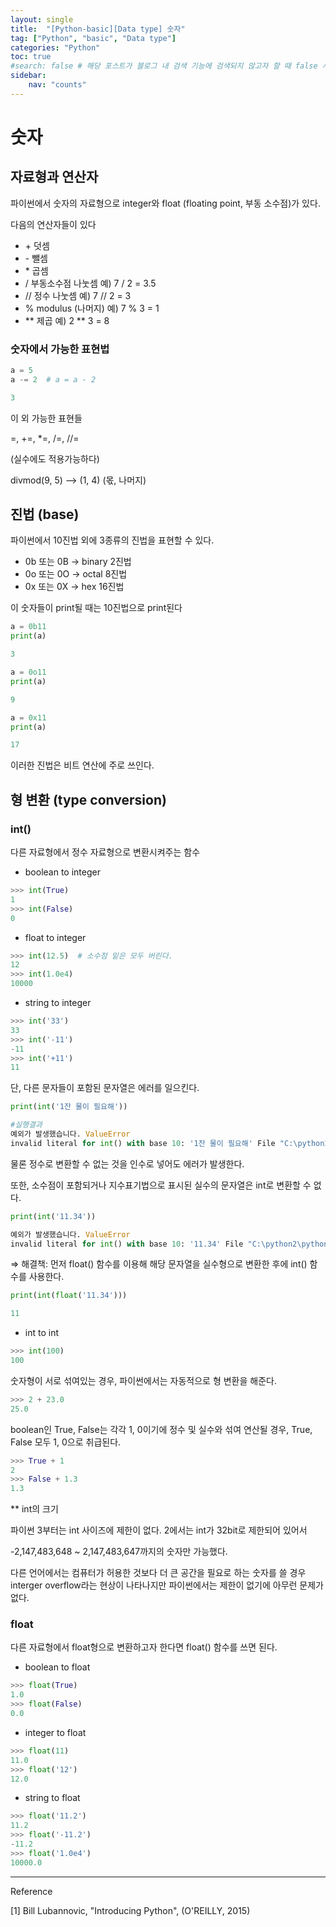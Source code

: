 ```yaml
---
layout: single
title:  "[Python-basic][Data type] 숫자"
tag: ["Python", "basic", "Data type"]
categories: "Python"
toc: true
#search: false # 해당 포스트가 블로그 내 검색 기능에 검색되지 않고자 할 때 false 사용.
sidebar:
    nav: "counts"
---
```

# 숫자

## 자료형과 연산자

파이썬에서 숫자의 자료형으로 integer와 float (floating point, 부동 소수점)가 있다.

다음의 연산자들이 있다

- \+ 덧셈
- \- 뺄셈
- \* 곱셈
- /  부동소수점 나눗셈   예) 7 / 2 = 3.5
- //  정수 나눗셈  예) 7 // 2 = 3
- % modulus (나머지)  예) 7 % 3 = 1
- **  제곱   예) 2 ** 3 = 8

### 숫자에서 가능한 표현법

```python
a = 5
a -= 2  # a = a - 2
```

```python
3
```

이 외 가능한 표현들

=, +=, *=, /=, //=

(실수에도 적용가능하다)

divmod(9, 5)  —> (1, 4)  (몫, 나머지)

## 진법 (base)

파이썬에서 10진법 외에 3종류의 진법을 표현할 수 있다.

- 0b 또는 0B -> binary 2진법
- 0o 또는 0O -> octal 8진법
- 0x 또는 0X -> hex 16진법

이 숫자들이 print될 때는 10진법으로 print된다

```python
a = 0b11
print(a)
```

```python
3
```

```python
a = 0o11
print(a)
```

```python
9
```

```python
a = 0x11
print(a)
```

```python
17
```

이러한 진법은 비트 연산에 주로 쓰인다.

## 형 변환 (type conversion)

### int()

다른 자료형에서 정수 자료형으로 변환시켜주는 함수

- boolean to integer

```python
>>> int(True)
1
>>> int(False)
0
```

- float to integer

```python
>>> int(12.5)  # 소수점 밑은 모두 버린다.
12
>>> int(1.0e4)
10000
```

- string to integer

```python
>>> int('33')
33
>>> int('-11')
-11
>>> int('+11')
11
```

단, 다른 문자들이 포함된 문자열은 에러를 일으킨다.

```python
print(int('1잔 물이 필요해'))
```

```python
#실행결과
예외가 발생했습니다. ValueError
invalid literal for int() with base 10: '1잔 물이 필요해' File "C:\python2\python_basic\study.py", line 1, in print(int('1잔 물이 필요해'))
```

물론 정수로 변환할 수 없는 것을 인수로 넣어도 에러가 발생한다.

또한, 소수점이 포함되거나 지수표기법으로 표시된 실수의 문자열은 int로 변환할 수 없다.

```python
print(int('11.34'))
```

```python
예외가 발생했습니다. ValueError
invalid literal for int() with base 10: '11.34' File "C:\python2\python_basic\study.py", line 1, in print(int('11.34'))
```

⇒ 해결책: 먼저 float() 함수를 이용해 해당 문자열을 실수형으로 변환한 후에 int() 함수를 사용한다.

```python
print(int(float('11.34')))
```

```python
11
```

- int to int

```python
>>> int(100)
100
```

숫자형이 서로 섞여있는 경우, 파이썬에서는 자동적으로 형 변환을 해준다.

```python
>>> 2 + 23.0
25.0
```

boolean인 True, False는 각각 1, 0이기에 정수 및 실수와 섞여 연산될 경우, True, False 모두 1, 0으로 취급된다.

```python
>>> True + 1
2
>>> False + 1.3
1.3
```

** int의 크기

파이썬 3부터는 int 사이즈에 제한이 없다. 2에서는 int가 32bit로 제한되어 있어서

-2,147,483,648 ~ 2,147,483,647까지의 숫자만 가능했다.

다른 언어에서는 컴퓨터가 허용한 것보다 더 큰 공간을 필요로 하는 숫자를 쓸 경우 interger overflow라는 현상이 나타나지만 파이썬에서는 제한이 없기에 아무런 문제가 없다.

### float

다른 자료형에서 float형으로 변환하고자 한다면 float() 함수를 쓰면 된다.

- boolean to float

```python
>>> float(True)
1.0
>>> float(False)
0.0
```

- integer to float

```python
>>> float(11)
11.0
>>> float('12')
12.0
```

- string to float

```python
>>> float('11.2')
11.2
>>> float('-11.2')
-11.2
>>> float('1.0e4')
10000.0
```

---

Reference

[1] Bill Lubannovic, "Introducing Python",  (O'REILLY, 2015)